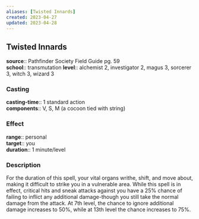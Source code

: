 ```yaml
---
aliases: [Twisted Innards]
created: 2023-04-27
updated: 2023-04-28
---
```


## Twisted Innards

**source**:: Pathfinder Society Field Guide pg. 59  
**school**:: transmutation
**level**:: alchemist 2, investigator 2, magus 3, sorcerer 3, witch 3, wizard 3

### Casting

**casting-time**:: 1 standard action  
**components**:: V, S, M (a cocoon tied with string)

### Effect

**range**:: personal  
**target**:: you  
**duration**:: 1 minute/level

### Description

For the duration of this spell, your vital organs writhe, shift, and move about, making it difficult to strike you in a vulnerable area. While this spell is in effect, critical hits and sneak attacks against you have a 25% chance of failing to inflict any additional damage-though you still take the normal damage from the attack. At 7th level, the chance to ignore additional damage increases to 50%, while at 13th level the chance increases to 75%.

